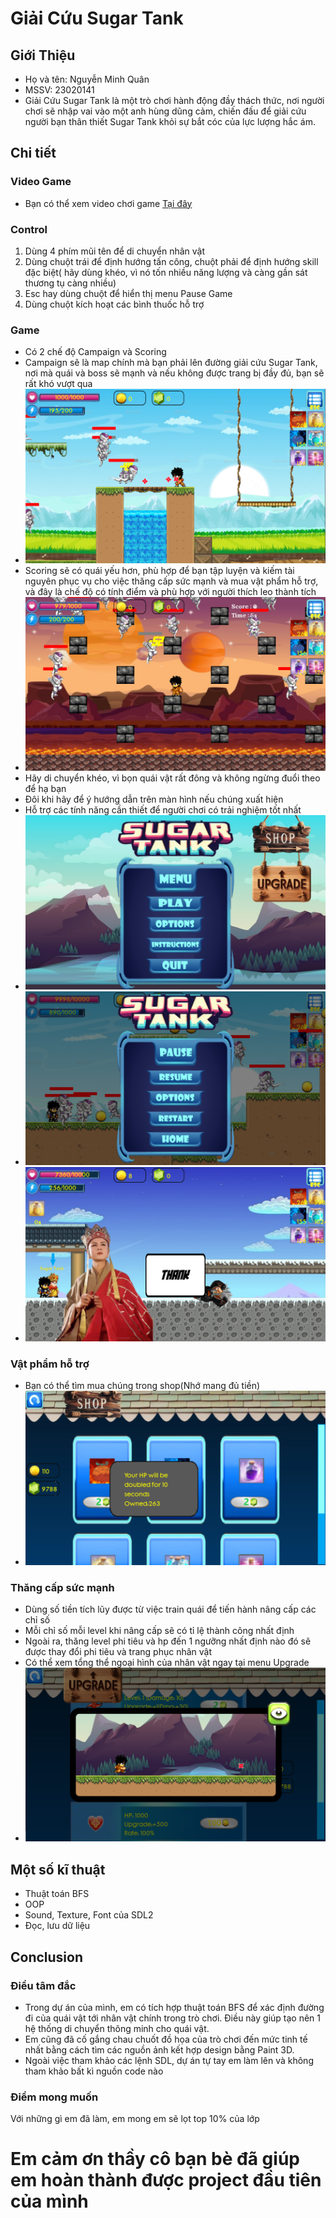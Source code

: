 # Giải Cứu Sugar Tank
## Giới Thiệu
- Họ và tên: Nguyễn Minh Quân
- MSSV: 23020141
- Giải Cứu Sugar Tank là một trò chơi hành động đầy thách thức, nơi người chơi sẽ nhập vai vào một anh hùng dũng cảm, chiến đấu để giải cứu người bạn thân thiết Sugar Tank khỏi sự bắt cóc của lực lượng hắc ám.
## Chi tiết
### Video Game
- Bạn có thể xem video chơi game [Tại đây](https://youtu.be/cFwCvJD0i0E)
### Control
1. Dùng 4 phím mũi tên để di chuyển nhân vật
2. Dùng chuột trái để định hướng tấn công, chuột phải để định hướng skill đặc biệt( hãy dùng khéo, vì nó tốn nhiều năng lượng và càng gần sát thương tụ càng nhiều)
3. Esc hay dùng chuột để hiển thị menu Pause Game
4. Dùng chuột kích hoạt các bình thuốc hỗ trợ
### Game
- Có 2 chế độ Campaign và Scoring
- Campaign sẽ là map chính mà bạn phải lên đường giải cứu Sugar Tank, nơi mà quái và boss sẽ mạnh và nếu không được trang bị đầy đủ, bạn sẽ rất khó vượt qua
- ![](anh3.png)
- Scoring sẽ có quái yếu hơn, phù hợp để bạn tập luyện và kiếm tài nguyên phục vụ cho việc thăng cấp sức mạnh và mua vật phẩm hỗ trợ, và đây là chế độ có tính điểm và phù hợp với người thích leo thành tích
- ![](anh4.png)
- Hãy di chuyển khéo, vì bọn quái vật rất đông và không ngừng đuổi theo để hạ bạn
- Đôi khi hãy để ý hướng dẫn trên màn hình nếu chúng xuất hiện
- Hỗ trợ các tính năng cần thiết để người chơi có trải nghiệm tốt nhất
- ![](anh5.png)
- ![](anh6.png)
- ![](anh7.png)

### Vật phẩm hỗ trợ
- Bạn có thể tìm mua chúng trong shop(Nhớ mang đủ tiền)
- ![](anh1.png)
### Thăng cấp sức mạnh
- Dùng số tiền tích lũy được từ việc train quái để tiến hành nâng cấp các chỉ số
- Mỗi chỉ số mỗi level khi nâng cấp sẽ có tỉ lệ thành công nhất định
- Ngoài ra, thăng level phi tiêu và hp đến 1 ngưỡng nhất định nào đó sẽ được thay đổi phi tiêu và trang phục nhân vật
- Có thể xem tổng thể ngoại hình của nhân vật ngay tại menu Upgrade
- ![](anh2.png)
## Một số kĩ thuật
- Thuật toán BFS
- OOP
- Sound, Texture, Font của SDL2
- Đọc, lưu dữ liệu
## Conclusion
### Điều tâm đắc
- Trong dự án của mình, em có tích hợp thuật toán BFS để xác định đường đi của quái vật tới nhân vật chính trong trò chơi. Điều này giúp tạo nên 1 hệ thống di chuyển thông minh cho quái vật.
- Em cũng đã cố gắng chau chuốt đồ họa của trò chơi đến mức tinh tế nhất bằng cách tìm các nguồn ảnh kết hợp design bằng Paint 3D.
- Ngoài việc tham khảo các lệnh SDL, dự án tự tay em làm lên và không tham khảo bất kì nguồn code nào
### Điểm mong muốn
Với những gì em đã làm, em mong em sẽ lọt top 10% của lớp
# Em cảm ơn thầy cô bạn bè đã giúp em hoàn thành được project đầu tiên của mình
